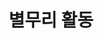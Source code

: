 ---
title: 별무리 활동

# Listing view
view: community/custom_card

# Optional banner image (relative to `assets/media/` folder).
banner:
  caption: ''
  image: 'Stars.jpg'
---